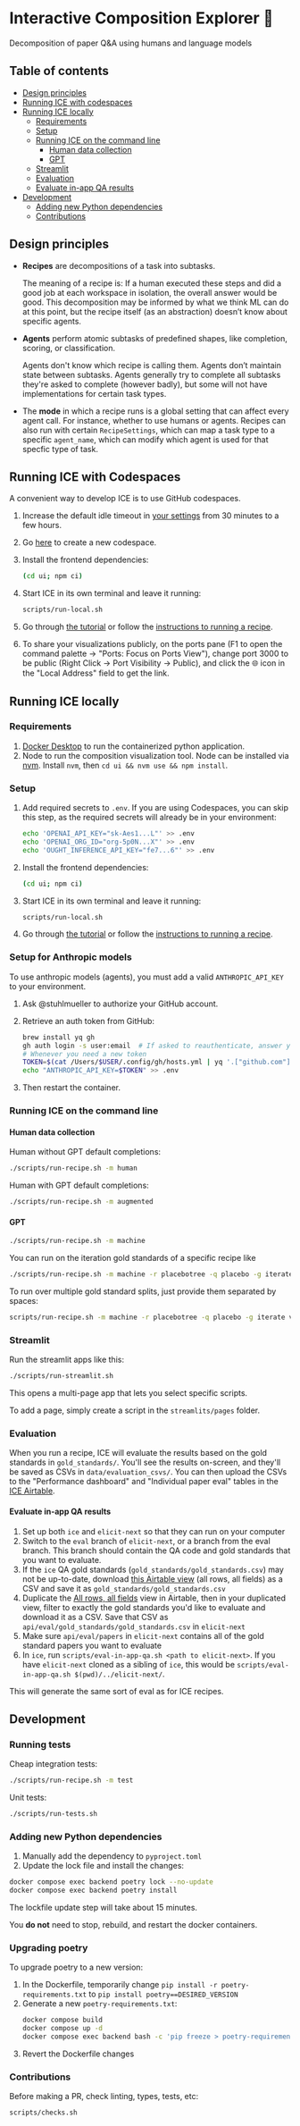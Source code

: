 # Interactive Composition Explorer 🧊

Decomposition of paper Q&A using humans and language models

## Table of contents

- [Design principles](#design-principles)
- [Running ICE with codespaces](#running-ice-with-codespaces)
- [Running ICE locally](#running-ice-locally)
  - [Requirements](#requirements)
  - [Setup](#setup)
  - [Running ICE on the command line](#running-ice-on-the-command-line)
    - [Human data collection](#human-data-collection)
    - [GPT](#gpt)
  - [Streamlit](#streamlit)
  - [Evaluation](#evaluation)
  - [Evaluate in-app QA results](#evaluate-in-app-qa-results)
- [Development](#development)
  - [Adding new Python dependencies](#adding-new-python-dependencies)
  - [Contributions](#contributions)

## Design principles

- **Recipes** are decompositions of a task into subtasks.

  The meaning of a recipe is: If a human executed these steps and did a good job at each workspace in isolation, the overall answer would be good. This decomposition may be informed by what we think ML can do at this point, but the recipe itself (as an abstraction) doesn’t know about specific agents.

- **Agents** perform atomic subtasks of predefined shapes, like completion, scoring, or classification.

  Agents don't know which recipe is calling them. Agents don’t maintain state between subtasks. Agents generally try to complete all subtasks they're asked to complete (however badly), but some will not have implementations for certain task types.

- The **mode** in which a recipe runs is a global setting that can affect every agent call. For instance, whether to use humans or agents. Recipes can also run with certain `RecipeSettings`, which can map a task type to a specific `agent_name`, which can modify which agent is used for that specfic type of task.

## Running ICE with Codespaces

A convenient way to develop ICE is to use GitHub codespaces.

1. Increase the default idle timeout in [your settings](https://github.com/settings/codespaces#default-idle-timeout-header) from 30 minutes to a few hours.
1. Go [here](https://github.com/oughtinc/ice/codespaces) to create a new codespace.
1. Install the frontend dependencies:

   ```sh
   (cd ui; npm ci)
   ```

1. Start ICE in its own terminal and leave it running:

   ```sh
   scripts/run-local.sh
   ```

1. Go through [the tutorial](https://oughtinc.github.io/ice/) or follow the [instructions to running a recipe](#running-ice-on-the-command-line).

1. To share your visualizations publicly, on the ports pane (F1 to open the command palette -> "Ports: Focus on Ports View"), change port 3000 to be public (Right Click -> Port Visibility -> Public), and click the 🌐 icon in the "Local Address" field to get the link.

## Running ICE locally

### Requirements

1. [Docker Desktop](https://www.docker.com/products/docker-desktop/) to run the containerized python application.
2. Node to run the composition visualization tool. Node can be installed via [nvm](https://github.com/nvm-sh/nvm). Install `nvm`, then `cd ui && nvm use && npm install`.

### Setup

1. Add required secrets to `.env`. If you are using Codespaces, you can skip this step, as the required secrets will already be in your environment:

   ```sh
   echo 'OPENAI_API_KEY="sk-Aes1...L"' >> .env
   echo 'OPENAI_ORG_ID="org-5p0N...X"' >> .env
   echo 'OUGHT_INFERENCE_API_KEY="fe7...6"' >> .env
   ```

1. Install the frontend dependencies:

   ```sh
   (cd ui; npm ci)
   ```

1. Start ICE in its own terminal and leave it running:

   ```sh
   scripts/run-local.sh
   ```

1. Go through [the tutorial](https://oughtinc.github.io/ice/) or follow the [instructions to running a recipe](#running-ice-on-the-command-line).

### Setup for Anthropic models

To use anthropic models (agents), you must add a valid `ANTHROPIC_API_KEY` to your environment.

1. Ask @stuhlmueller to authorize your GitHub account.

2. Retrieve an auth token from GitHub:

   ```sh
   brew install yq gh
   gh auth login -s user:email  # If asked to reauthenticate, answer yes
   # Whenever you need a new token
   TOKEN=$(cat /Users/$USER/.config/gh/hosts.yml | yq '.["github.com"] | (.user + ":" + .oauth_token)' | tr -d '\n' | base64)
   echo "ANTHROPIC_API_KEY=$TOKEN" >> .env
   ```

3. Then restart the container.

### Running ICE on the command line

#### Human data collection

Human without GPT default completions:

```sh
./scripts/run-recipe.sh -m human
```

Human with GPT default completions:

```sh
./scripts/run-recipe.sh -m augmented
```

#### GPT

```sh
./scripts/run-recipe.sh -m machine
```

You can run on the iteration gold standards of a specific recipe like

```sh
./scripts/run-recipe.sh -m machine -r placebotree -q placebo -g iterate
```

To run over multiple gold standard splits, just provide them separated by spaces:

```sh
scripts/run-recipe.sh -m machine -r placebotree -q placebo -g iterate validation
```

### Streamlit

Run the streamlit apps like this:

```sh
./scripts/run-streamlit.sh
```

This opens a multi-page app that lets you select specific scripts.

To add a page, simply create a script in the `streamlits/pages` folder.

### Evaluation

When you run a recipe, ICE will evaluate the results based on the gold standards in `gold_standards/`. You'll see the results on-screen, and they'll be saved as CSVs in `data/evaluation_csvs/`. You can then upload the CSVs to the "Performance dashboard" and "Individual paper eval" tables in the [ICE Airtable](https://airtable.com/app4Fo26j2vGYufCe/tblkFq839UrBrj9P9/viwDkUqYMQtDAl773?blocks=hide).

#### Evaluate in-app QA results

1. Set up both `ice` and `elicit-next` so that they can run on your computer
2. Switch to the `eval` branch of `elicit-next`, or a branch from the eval branch. This branch should contain the QA code and gold standards that you want to evaluate.
3. If the `ice` QA gold standards (`gold_standards/gold_standards.csv`) may not be up-to-date, download [this Airtable view](https://airtable.com/app4Fo26j2vGYufCe/tbl0JN0LFtDi5SrS5/viws799VwN4AXMNii?blocks=hide) (all rows, all fields) as a CSV and save it as `gold_standards/gold_standards.csv`
4. Duplicate the [All rows, all fields](https://airtable.com/app4Fo26j2vGYufCe/tbl0JN0LFtDi5SrS5/viws799VwN4AXMNii?blocks=hide) view in Airtable, then in your duplicated view, filter to exactly the gold standards you'd like to evaluate and download it as a CSV. Save that CSV as `api/eval/gold_standards/gold_standards.csv` in `elicit-next`
5. Make sure `api/eval/papers` in `elicit-next` contains all of the gold standard papers you want to evaluate
6. In `ice`, run `scripts/eval-in-app-qa.sh <path to elicit-next>`. If you have `elicit-next` cloned as a sibling of `ice`, this would be `scripts/eval-in-app-qa.sh $(pwd)/../elicit-next/`.

This will generate the same sort of eval as for ICE recipes.

## Development

### Running tests

Cheap integration tests:

```sh
./scripts/run-recipe.sh -m test
```

Unit tests:

```sh
./scripts/run-tests.sh
```

### Adding new Python dependencies

1. Manually add the dependency to `pyproject.toml`
2. Update the lock file and install the changes:

```sh
docker compose exec backend poetry lock --no-update
docker compose exec backend poetry install
```

The lockfile update step will take about 15 minutes.

You **do not** need to stop, rebuild, and restart the docker containers.

### Upgrading poetry

To upgrade poetry to a new version:

1. In the Dockerfile, temporarily change `pip install -r poetry-requirements.txt` to `pip install poetry==DESIRED_VERSION`
2. Generate a new `poetry-requirements.txt`:
   ```sh
   docker compose build
   docker compose up -d
   docker compose exec backend bash -c 'pip freeze > poetry-requirements.txt'
   ```
3. Revert the Dockerfile changes

### Contributions

Before making a PR, check linting, types, tests, etc:

```sh
scripts/checks.sh
```
